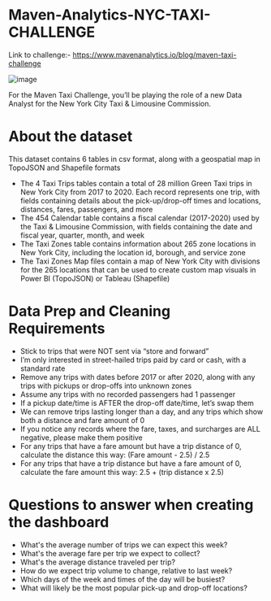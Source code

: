 # Maven-Analytics-NYC-TAXI-CHALLENGE

Link to challenge:- https://www.mavenanalytics.io/blog/maven-taxi-challenge

![image](https://user-images.githubusercontent.com/13623073/153695499-c9be56a0-e11f-4c5d-a841-848db6a5e6bf.png)

For the Maven Taxi Challenge, you’ll be playing the role of a new Data Analyst for the New York City Taxi & Limousine Commission.

# About the dataset
This dataset contains 6 tables in csv format, along with a geospatial map in TopoJSON and Shapefile formats

- The 4 Taxi Trips tables contain a total of 28 million Green Taxi trips in New York City from 2017 to 2020. Each record represents one trip, with fields containing details about the pick-up/drop-off times and locations, distances, fares, passengers, and more
- The 454 Calendar table contains a fiscal calendar (2017-2020) used by the Taxi & Limousine Commission, with fields containing the date and fiscal year, quarter, month, and week
- The Taxi Zones table contains information about 265 zone locations in New York City, including the location id, borough, and service zone
- The Taxi Zones Map files contain a map of New York City with divisions for the 265 locations that can be used to create custom map visuals in Power BI (TopoJSON) or Tableau (Shapefile)

# Data Prep and Cleaning Requirements
 - Stick to trips that were NOT sent via “store and forward”
- I’m only interested in street-hailed trips paid by card or cash, with a standard rate
- Remove any trips with dates before 2017 or after 2020, along with any trips with pickups or drop-offs into unknown zones
- Assume  any trips with no recorded passengers had 1 passenger
- If a pickup date/time is AFTER the drop-off date/time, let’s swap them
- We can remove trips lasting longer than a day, and any trips which show both a distance and fare amount of 0
- If you notice any records where the fare, taxes, and surcharges are ALL negative, please make them positive
- For any trips that have a fare amount but have a trip distance of 0, calculate the distance this way: (Fare amount - 2.5) / 2.5
- For any trips that have a trip distance but have a fare amount of 0, calculate the fare amount this way: 2.5 + (trip distance x 2.5)

# Questions to answer when creating the dashboard
- What's the average number of trips we can expect this week?
- What's the average fare per trip we expect to collect?
- What's the average distance traveled per trip?
- How do we expect trip volume to change, relative to last week?
- Which days of the week and times of the day will be busiest?
- What will likely be the most popular pick-up and drop-off locations?
